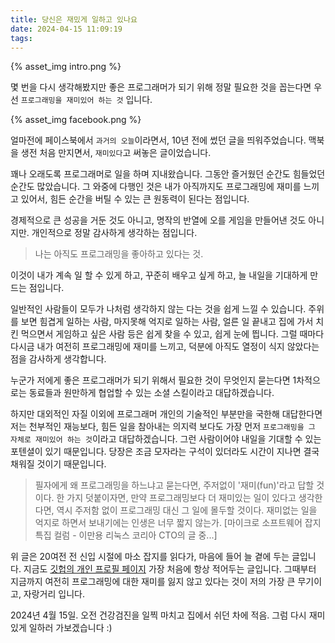 ```yaml
---
title: 당신은 재밌게 일하고 있나요
date: 2024-04-15 11:09:19
tags:
---
```



{% asset_img intro.png %}

몇 번을 다시 생각해봤지만
좋은 프로그래머가 되기 위해 정말 필요한 것을 꼽는다면
우선 `프로그래밍을 재미있어 하는 것` 입니다.

<!--more-->

{% asset_img facebook.png %}

얼마전에 페이스북에서 `과거의 오늘`이라면서, 10년 전에 썼던 글을 띄워주었습니다. 맥북을 생전 처음 만지면서, `재미있다`고 써놓은 글이었습니다. 

꽤나 오래도록 프로그래머로 일을 하며 지내왔습니다. 그동안 즐거웠던 순간도 힘들었던 순간도 많았습니다. 그 와중에 다행인 것은 내가 아직까지도 프로그래밍에 재미를 느끼고 있어서, 힘든 순간을 버틸 수 있는 큰 원동력이 된다는 점입니다. 

경제적으로 큰 성공을 거둔 것도 아니고, 명작의 반열에 오를 게임을 만들어낸 것도 아니지만. 개인적으로 정말 감사하게 생각하는 점입니다. 

> 나는 아직도 프로그래밍을 좋아하고 있다는 것.

이것이 내가 계속 일 할 수 있게 하고, 꾸준히 배우고 싶게 하고, 늘 내일을 기대하게 만드는 점입니다. 

일반적인 사람들이 모두가 나처럼 생각하지 않는 다는 것을 쉽게 느낄 수 있습니다. 
주위를 보면 힘겹게 일하는 사람, 마지못해 억지로 일하는 사람, 얼른 일 끝내고 집에 가서 치킨 먹으면서 게임하고 싶은 사람 등은 쉽게 찾을 수 있고, 쉽게 눈에 띕니다. 
그럴 때마다 다시금 내가 여전히 프로그래밍에 재미를 느끼고, 덕분에 아직도 열정이 식지 않았다는 점을 감사하게 생각합니다. 

누군가 저에게 좋은 프로그래머가 되기 위해서 필요한 것이 무엇인지 묻는다면
1차적으로는 동료들과 원만하게 협업할 수 있는 소셜 스킬이라고 대답하겠습니다.

하지만 대외적인 자질 이외에 프로그래머 개인의 기술적인 부분만을 국한해 대답한다면
저는 천부적인 재능보다, 힘든 일을 참아내는 의지력 보다도 가장 먼저
`프로그래밍을 그 자체로 재미있어 하는 것`이라고 대답하겠습니다.
그런 사람이어야 내일을 기대할 수 있는 포텐셜이 있기 때문입니다. 당장은 조금 모자라는 구석이 있더라도 시간이 지나면 결국 채워질 것이기 때문입니다.

> 필자에게 왜 프로그래밍을 하느냐고 묻는다면, 주저없이 '재미(fun)'라고 답할 것이다. 한 가지 덧붙이자면, 만약 프로그래밍보다 더 재미있는 일이 있다고 생각한다면, 역시 주저함 없이 프로그래밍 대신 그 일에 몰두할 것이다. 재미없는 일을 억지로 하면서 보내기에는 인생은 너무 짧지 않는가.
> [마이크로 소프트웨어 잡지 특집 컬럼 - 이만용 리눅스 코리아 CTO의 글 중...]

위 글은 20여전 전 신입 시절에 마소 잡지를 읽다가, 마음에 들어 늘 곁에 두는 글입니다. 지금도 [깃헙의 개인 프로필 페이지](https://leafbird.github.io) 가장 처음에 항상 적어두는 글입니다.
그때부터 지금까지 여전히 프로그래밍에 대한 재미를 잃지 않고 있다는 것이 저의 가장 큰 무기이고, 자랑거리 입니다.

2024년 4월 15일. 오전 건강검진을 일찍 마치고 집에서 쉬던 차에 적음.
그럼 다시 재미있게 일하러 가보겠습니다 :) 